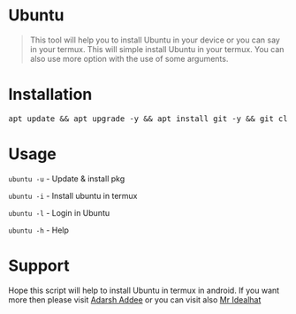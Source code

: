 # Ubuntu

> This tool will help you to install Ubuntu in your device or you can say in your termux. This will simple install Ubuntu in your termux. You can also use more option with the use of some arguments.  


# Installation

<pre>
apt update && apt upgrade -y && apt install git -y && git clone https://github.com/adarshaddee/Ubuntu.git
</pre>


# Usage

``ubuntu -u`` - Update & install pkg

``ubuntu -i`` - Install ubuntu in termux

``ubuntu -l`` - Login in Ubuntu

``ubuntu -h`` - Help

 
# Support

Hope this script will help to install Ubuntu in termux in android. If you want more then please visit <a href="https://www.google.com/search?q=adarsh+addee&oq=adarsh+addee&aqs=chrome..69i57j69i60l3j69i65.3270j0j9&client=ms-android-oppo-rvo2&sourceid=chrome-mobile&ie=UTF-8">Adarsh Addee</a> or you can visit also <a href="https://youtube.com/c/MrIdealhat">Mr Idealhat</a>









